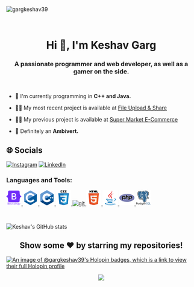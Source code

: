 <p align="left"><img src="https://komarev.com/ghpvc/?username=gargkeshav39&label=Profile%20views&color=0d149e&style=flat" alt="gargkeshav39" /></p>

<br/>
<h1 align="center">Hi 👋, I'm Keshav Garg</h1>

<h3 align="center">A passionate programmer and web developer, as well as a gamer on the side.</h3>

<br/>

- 🌱 I'm currently programming in **C++ and Java.**
- 👨‍💻 My most recent project is available at <a target="_blank" href="https://garggargkeshav39.pythonanywhere.com">File Upload & Share</a>

- 👨‍💻 My previous project is available at <a target="_blank" href="https://keshavgargwebd.000webhostapp.com/Major-Project/">Super Market E-Commerce</a>

- 👀 Definitely an **Ambivert.**

## 🌐 Socials

[![Instagram](https://img.shields.io/badge/Instagram-E4405F?style=for-the-badge&logo=instagram&logoColor=white)](https://instagram.com/keshav030902) [![LinkedIn](https://img.shields.io/badge/LinkedIn-0077B5?style=for-the-badge&logo=linkedin&logoColor=white)](https://linkedin.com/in/keshav-garg-269484189)
<br/>

<h3 align="left">Languages and Tools:</h3>
<p align="left" padding="5px">
  <a href="https://getbootstrap.com" target="_blank" rel="noreferrer" margin="5px">
    <img margin="5px" src="https://raw.githubusercontent.com/devicons/devicon/master/icons/bootstrap/bootstrap-plain-wordmark.svg" alt="bootstrap" width="40" height="40"/>
  </a>
  <a href="https://www.cprogramming.com/" target="_blank" rel="noreferrer" margin="5px">
    <img margin="5px" src="https://raw.githubusercontent.com/devicons/devicon/master/icons/c/c-original.svg" alt="c" width="40" height="40"/> 
  </a>
  <a href="https://www.w3schools.com/cpp/" target="_blank" rel="noreferrer" margin="5px">
    <img margin="5px" src="https://raw.githubusercontent.com/devicons/devicon/master/icons/cplusplus/cplusplus-original.svg" alt="cplusplus" width="40" height="40"/>
  </a>
  <a href="https://www.w3schools.com/css/" target="_blank" rel="noreferrer" margin="5px">
    <img margin="5px" src="https://raw.githubusercontent.com/devicons/devicon/master/icons/css3/css3-original-wordmark.svg" alt="css3" width="40" height="40"/>
  </a>
  <a href="https://git-scm.com/" target="_blank" rel="noreferrer" margin="5px"> 
    <img margin="5px" src="https://www.vectorlogo.zone/logos/git-scm/git-scm-icon.svg" alt="git" width="40" height="40"/>
  </a>
  <a href="https://www.w3schools.com/html/" target="_blank" rel="noreferrer" margin="5px"> 
    <img margin="5px"src="https://raw.githubusercontent.com/devicons/devicon/master/icons/html5/html5-original-wordmark.svg" alt="html5" width="40" height="40"/> 
  </a>
  <a href="https://www.java.com" target="_blank" rel="noreferrer" margin="5px"> 
    <img margin="5px" src="https://raw.githubusercontent.com/devicons/devicon/master/icons/java/java-original.svg" alt="java" width="40" height="40"/> 
  </a>
  <a href="https://www.php.net" target="_blank" rel="noreferrer" margin="5px"> 
    <img margin="5px" src="https://raw.githubusercontent.com/devicons/devicon/master/icons/php/php-original.svg" alt="php" width="40" height="40"/>
  </a>
  <a href="https://www.postgresql.org" target="_blank" rel="noreferrer" margin="5px">
    <img margin="5px" src="https://raw.githubusercontent.com/devicons/devicon/master/icons/postgresql/postgresql-original-wordmark.svg" alt="postgresql" width="40" height="40"/> 
  </a> 
</p>
<br/>

![Keshav's GitHub stats](https://github-readme-stats.vercel.app/api?username=garggargkeshav39&show_icons=true&theme=dracula&hide=stars)

<h2 align="center">Show some ❤️ by starring my repositories!</h2>

[![An image of @gargkeshav39's Holopin badges, which is a link to view their full Holopin profile](https://holopin.me/gargkeshav39)](https://holopin.io/@gargkeshav39)

<p align="center" width="100%">
  <img src="https://capsule-render.vercel.app/api?type=waving&color=gradient&height=60&section=footer&width=100"/>
</p>
<!---
gargkeshav39/gargkeshav39 is a ✨ special ✨ repository because its `README.md` (this file) appears on your GitHub profile.
You can click the Preview link to take a look at your changes.
--->
